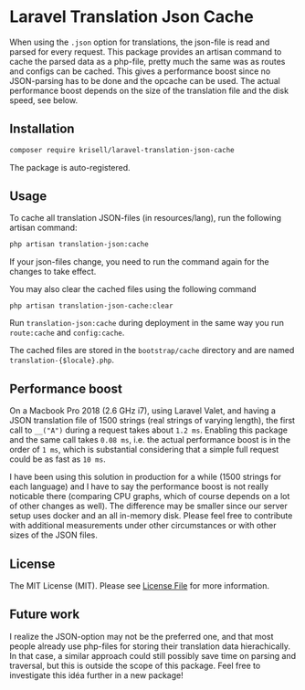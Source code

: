 # Laravel Translation Json Cache

When using the `.json` option for translations, the json-file is read and parsed for every request. This package provides an artisan command to cache the parsed data as a php-file, pretty much the same was as routes and configs can be cached. This gives a performance boost since no JSON-parsing has to be done and the opcache can be used. The actual performance boost depends on the size of the translation file and the disk speed, see below.

## Installation
```bash
composer require krisell/laravel-translation-json-cache
```

The package is auto-registered.

## Usage
To cache all translation JSON-files (in resources/lang), run the following artisan command:
```bash
php artisan translation-json:cache
```

If your json-files change, you need to run the command again for the changes to take effect.

You may also clear the cached files using the following command

```
php artisan translation-json-cache:clear
```

Run `translation-json:cache` during deployment in the same way you run `route:cache` and `config:cache`.

The cached files are stored in the `bootstrap/cache` directory and are named `translation-{$locale}.php`.

## Performance boost
On a Macbook Pro 2018 (2.6 GHz i7), using Laravel Valet, and having a JSON translation file of 1500 strings (real strings of varying length), the first call to `__("A")` during a request takes about `1.2 ms`. Enabling this package and the same call takes `0.08 ms`, i.e. the actual performance boost is in the order of `1 ms`, which is substantial considering that a simple full request could be as fast as `10 ms`.

I have been using this solution in production for a while (1500 strings for each language) and I have to say the performance boost is not really noticable there (comparing CPU graphs, which of course depends on a lot of other changes as well). The difference may be smaller since our server setup uses docker and an all in-memory disk. Please feel free to contribute with additional measurements under other circumstances or with other sizes of the JSON files.

## License

The MIT License (MIT). Please see [License File](LICENSE.md) for more information.

## Future work
I realize the JSON-option may not be the preferred one, and that most people already use php-files for storing their translation data hierachically. In that case, a similar approach could still possibly save time on parsing and traversal, but this is outside the scope of this package. Feel free to investigate this idéa further in a new package!
